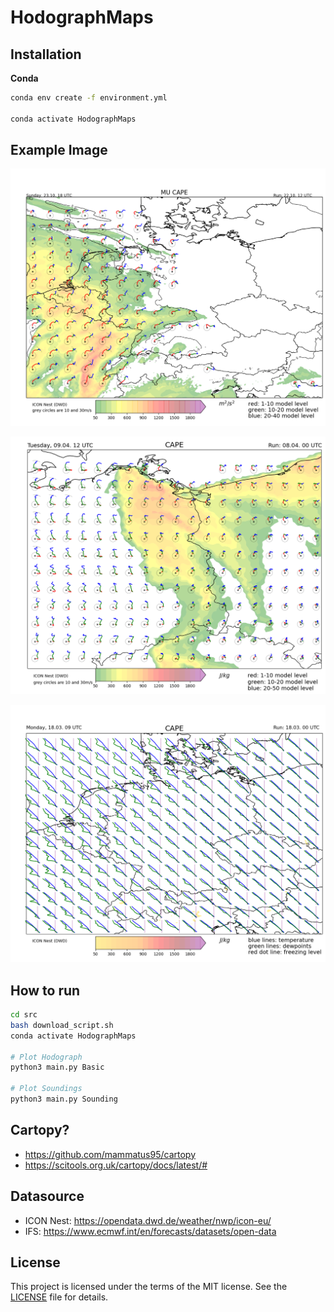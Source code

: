 # HodographMaps

## Installation

**Conda**

```bash
conda env create -f environment.yml

conda activate HodographMaps
```


## Example Image

![Example](images/example.png)

![Map of Hodographs](images/hodographmap_ce_9.png)

![Map of Soundings](images/soundingmap_ce_9.png)


## How to run

```bash
cd src
bash download_script.sh
conda activate HodographMaps

# Plot Hodograph
python3 main.py Basic

# Plot Soundings
python3 main.py Sounding
```

## Cartopy?

- https://github.com/mammatus95/cartopy
- https://scitools.org.uk/cartopy/docs/latest/#

## Datasource
- ICON Nest: https://opendata.dwd.de/weather/nwp/icon-eu/
- IFS: https://www.ecmwf.int/en/forecasts/datasets/open-data

## License

This project is licensed under the terms of the MIT license. See the [LICENSE](LICENSE) file for details.
